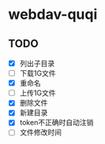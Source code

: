 # webdav-quqi


## TODO
- [x] 列出子目录
- [ ] 下载1G文件
- [x] 重命名
- [ ] 上传1G文件
- [x] 删除文件
- [x] 新建目录
- [x] token不正确时自动注销
- [ ] 文件修改时间
